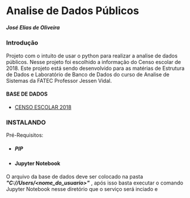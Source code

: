 # Analise de Dados Públicos #

##### José Elias de Oliveira #####

### Introdução ###
Projeto com o intuito de usar o python para realizar a analise de dados públicos. Nesse projeto foi escolhido a informação do Censo escolar de 2018. Este projeto está sendo desenvolvido para as matérias de Estrutura de Dados e Laboratório de Banco de Dados do curso de Analise de Sistemas da  FATEC Professor Jessen Vidal.


#### BASE DE DADOS ####

- [CENSO ESCOLAR 2018](http://download.inep.gov.br/microdados/microdados_educacao_basica_2018.zip)

### INSTALANDO ###
Pré-Requisitos:
- ##### PIP #### 
- #### Jupyter Notebook ####

O arquivo da base de dados deve ser colocado na pasta **_"C://Users/<nome_do_usuario>"_** , após isso basta executar o comando Jupyter Notebook nesse diretório que o serviço será inciado e 
